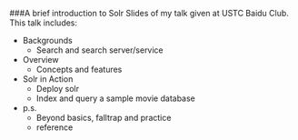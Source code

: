 ###A brief introduction to Solr
Slides of my talk given at USTC Baidu Club.
This talk includes:

* Backgrounds
  + Search and search server/service
* Overview
  + Concepts and features
* Solr in Action
  + Deploy solr
  + Index and query a sample movie database
* p.s.
  + Beyond basics, falltrap and practice
  + reference